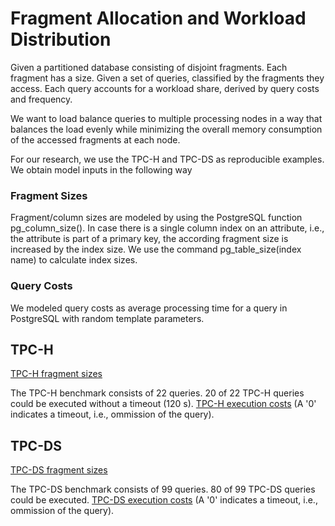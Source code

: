 # Fragment Allocation and Workload Distribution

Given a partitioned database consisting of disjoint fragments.
Each fragment has a size.
Given a set of queries, classified by the fragments they access.
Each query accounts for a workload share, derived by query costs and frequency.

We want to load balance queries to multiple processing nodes in a way that balances the load evenly while minimizing the overall memory consumption of the accessed fragments at each node.

For our research, we use the TPC-H and TPC-DS as reproducible examples. We obtain model inputs in the following way

### Fragment Sizes
Fragment/column sizes are modeled by using the PostgreSQL function pg_column_size().
In case there is a single column index on an attribute, i.e., the attribute is part of a primary key, the according fragment size is increased by the index size. We use the command pg_table_size(index name) to calculate index sizes.

### Query Costs
We modeled query costs as average processing time for a query in PostgreSQL with random template parameters.

## TPC-H
[TPC-H fragment sizes](https://github.com/hyrise/replication/blob/master/tpch/tpch_colum_sizes_postgres_single_index.py)

The TPC-H benchmark consists of 22 queries.
20 of 22 TPC-H queries could be executed without a timeout (120 s).
[TPC-H execution costs](https://github.com/hyrise/replication/blob/master/tpch/tpch_load_postgres_index_single.txt) (A '0' indicates a timeout, i.e., ommission of the query).

## TPC-DS
[TPC-DS fragment sizes](https://github.com/hyrise/replication/blob/master/tpcds/tpcds_colum_sizes_postgres_single_index.py)

The TPC-DS benchmark consists of 99 queries.
80 of 99 TPC-DS queries could be executed.
[TPC-DS execution costs](https://github.com/hyrise/replication/blob/master/tpcds/tpcds_load_postgres_index_single.txt) (A '0' indicates a timeout, i.e., ommission of the query).
